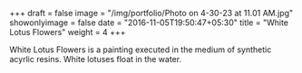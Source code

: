 +++
draft = false
image = "/img/portfolio/Photo on 4-30-23 at 11.01 AM.jpg"
showonlyimage = false
date = "2016-11-05T19:50:47+05:30"
title = "White Lotus Flowers"
weight = 4
+++

White Lotus Flowers is a painting executed in the medium of synthetic acyrlic resins.
White lotuses float in the water.